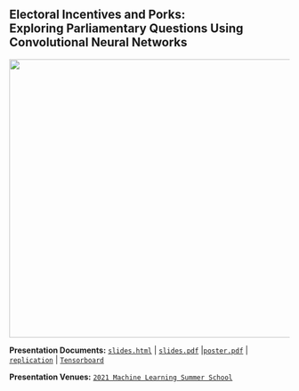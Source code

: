 ## Electoral Incentives and Porks: <br> Exploring Parliamentary Questions Using Convolutional Neural Networks <br />  



<p align="center">
  <img width="700" height="500" src="https://raw.githack.com/davidycliao/elp/main/paper/Electoral_Incentives_and_Porks.png" >
</p>




**Presentation Documents:** [`slides.html`](https://raw.githack.com/davidycliao/elp/main/slides/slides.html#1) | [`slides.pdf`](https://raw.githack.com/davidycliao/elp/main/slides/slides.pdf) |[`poster.pdf`](https://raw.githack.com/davidycliao/elp/main/paper/Electoral_Incentives_and_Porks.pdf) | [`replication`](https://github.com/davidycliao/PorkCNN) | [`Tensorboard`](https://tensorboard.dev/experiment/2Jm6GKexQiKaLyUz5uKSzg/#scalars)


**Presentation Venues:** [`2021 Machine Learning Summer School`](https://aintu.org/mlss2021/landing-page/) 
